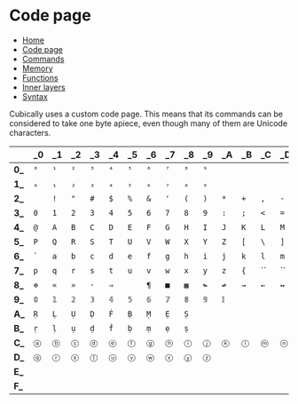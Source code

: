 # Code page

 - [Home](index.html)
 - [Code page](https://cubically.github.io/docs/codepage)
 - [Commands](commands.html)
 - [Memory](memory.html)
 - [Functions](functions.html)
 - [Inner layers](layers.html)
 - [Syntax](syntax.html)

Cubically uses a custom code page. This means that its commands can be considered to take one byte apiece, even though many of them are Unicode characters.

|       |\_0|\_1|\_2|\_3|\_4|\_5|\_6|\_7|\_8|\_9|\_A|\_B|\_C|\_D|\_E|\_F|
|-------|---|---|---|---|---|---|---|---|---|---|---|---|---|---|---|---|
|**0\_**|`⁰`|`¹`|`²`|`³`|`⁴`|`⁵`|`⁶`|`⁷`|`⁸`|`⁹`|||||||
|**1\_**|`₀`|`₁`|`₂`|`₃`|`₄`|`₅`|`₆`|`₇`|`₈`|`₉`|||||||
|**2\_**|<code> </code>|`!`|`"`|`#`|`$`|`%`|`&`|`'`|`(`|`)`|`*`|`+`|`,`|`-`|`.`|`/`|
|**3\_**|`0`|`1`|`2`|`3`|`4`|`5`|`6`|`7`|`8`|`9`|`:`|`;`|`<`|`=`|`>`|`?`|
|**4\_**|`@`|`A`|`B`|`C`|`D`|`E`|`F`|`G`|`H`|`I`|`J`|`K`|`L`|`M`|`N`|`O`|
|**5\_**|`P`|`Q`|`R`|`S`|`T`|`U`|`V`|`W`|`X`|`Y`|`Z`|`[`|`\`|`]`|`^`|`_`|
|**6\_**|`` ` ``|`a`|`b`|`c`|`d`|`e`|`f`|`g`|`h`|`i`|`j`|`k`|`l`|`m`|`n`|`o`|
|**7\_**|`p`|`q`|`r`|`s`|`t`|`u`|`v`|`w`|`x`|`y`|`z`|`{`|`` | ``|`}`|`~`| 
|**8\_**|<code>&#x2295;</code>|<code>&laquo;</code>|<code>&raquo;</code>|<code>&#xb7;</code>|<code>&#x21D2;</code>|<code> </code>|<code>&para;</code>|`■`|`▦`|`↬`|`↫`|`→`|`←`|`↔`|||
|**9\_**|<code>&#x1d7d8;</code>|<code>&#x1d7d9;</code>|<code>&#x1d7da;</code>|<code>&#x1d7db;</code>|<code>&#x1d7dc;</code>|<code>&#x1d7dd;</code>|<code>&#x1d7de;</code>|<code>&#x1d7df;</code>|<code>&#x1d7e0;</code>|<code>&#x1d7e1;</code>|<code>&#x1d540;</code>||||||
|**A\_**|`Ṛ`|`Ḷ`|`Ụ`|`Ḍ`|`Ḟ`|`Ḅ`|`Ṃ`|`Ẹ`|`Ṣ`||||||||
|**B\_**|`ṛ`|`ḷ`|`ụ`|`ḍ`|`ḟ`|`ḅ`|`ṃ`|`ẹ`|`ṣ`||||||||
|**C\_**|`ⓐ`|`ⓑ`|`ⓒ`|`ⓓ`|`ⓔ`|`ⓕ`|`ⓖ`|`ⓗ`|`ⓘ`|`ⓙ`|`ⓚ`|`ⓛ`|`ⓜ`|`ⓝ`|`ⓞ`|`ⓟ`|
|**D\_**|`ⓠ`|`ⓡ`|`ⓢ`|`ⓣ`|`ⓤ`|`ⓥ`|`ⓦ`|`ⓧ`|`ⓨ`|`ⓩ`|||||||
|**E\_**|||||||||||||||||
|**F\_**|||||||||||||||||
